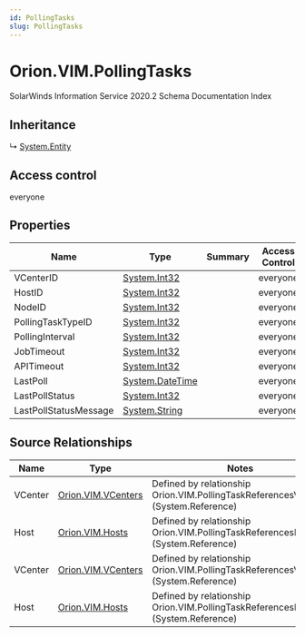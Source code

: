 ```yaml
---
id: PollingTasks
slug: PollingTasks
---
```


# Orion.VIM.PollingTasks

SolarWinds Information Service 2020.2 Schema Documentation Index

## Inheritance

↳ [System.Entity](./../System/Entity)

## Access control

everyone

## Properties

| Name | Type | Summary | Access Control |
| ------ | ------ | ------ | ------ |
| VCenterID | [System.Int32](https://docs.microsoft.com/en-us/dotnet/api/system.int32) |  | everyone |
| HostID | [System.Int32](https://docs.microsoft.com/en-us/dotnet/api/system.int32) |  | everyone |
| NodeID | [System.Int32](https://docs.microsoft.com/en-us/dotnet/api/system.int32) |  | everyone |
| PollingTaskTypeID | [System.Int32](https://docs.microsoft.com/en-us/dotnet/api/system.int32) |  | everyone |
| PollingInterval | [System.Int32](https://docs.microsoft.com/en-us/dotnet/api/system.int32) |  | everyone |
| JobTimeout | [System.Int32](https://docs.microsoft.com/en-us/dotnet/api/system.int32) |  | everyone |
| APITimeout | [System.Int32](https://docs.microsoft.com/en-us/dotnet/api/system.int32) |  | everyone |
| LastPoll | [System.DateTime](https://docs.microsoft.com/en-us/dotnet/api/system.datetime) |  | everyone |
| LastPollStatus | [System.Int32](https://docs.microsoft.com/en-us/dotnet/api/system.int32) |  | everyone |
| LastPollStatusMessage | [System.String](https://docs.microsoft.com/en-us/dotnet/api/system.string) |  | everyone |

## Source Relationships

| Name | Type | Notes |
| ------ | ------ | ------ |
| VCenter | [Orion.VIM.VCenters](./../Orion.VIM/VCenters) | Defined by relationship Orion.VIM.PollingTaskReferencesVCenter (System.Reference) |
| Host | [Orion.VIM.Hosts](./../Orion.VIM/Hosts) | Defined by relationship Orion.VIM.PollingTaskReferencesHost (System.Reference) |
| VCenter | [Orion.VIM.VCenters](./../Orion.VIM/VCenters) | Defined by relationship Orion.VIM.PollingTaskReferencesVCenter (System.Reference) |
| Host | [Orion.VIM.Hosts](./../Orion.VIM/Hosts) | Defined by relationship Orion.VIM.PollingTaskReferencesHost (System.Reference) |

